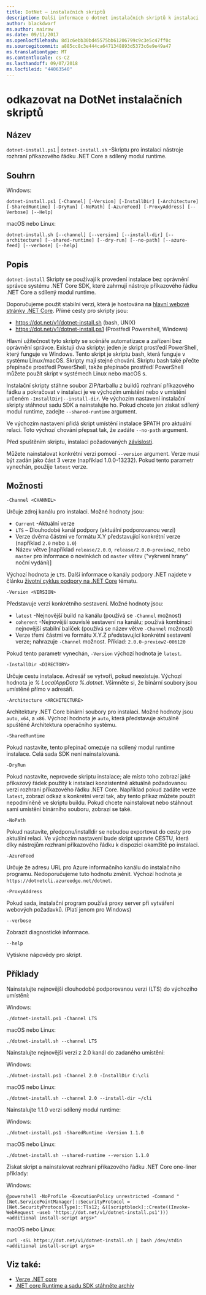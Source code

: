```yaml
---
title: DotNet – instalačních skriptů
description: Další informace o dotnet instalačních skriptů k instalaci nástroje rozhraní příkazového řádku .NET Core a sdílený modul runtime.
author: blackdwarf
ms.author: mairaw
ms.date: 09/11/2017
ms.openlocfilehash: 8d1c6ebb30bd45575bb61206799c9c3e5c47ff0c
ms.sourcegitcommit: a885cc8c3e444ca6471348893d5373c6e9e49a47
ms.translationtype: MT
ms.contentlocale: cs-CZ
ms.lasthandoff: 09/07/2018
ms.locfileid: "44063540"
---
```

# <a name="dotnet-install-scripts-reference"></a>odkazovat na DotNet instalačních skriptů

## <a name="name"></a>Název

`dotnet-install.ps1` | `dotnet-install.sh` -Skriptu pro instalaci nástroje rozhraní příkazového řádku .NET Core a sdílený modul runtime.

## <a name="synopsis"></a>Souhrn

Windows:

`dotnet-install.ps1 [-Channel] [-Version] [-InstallDir] [-Architecture] [-SharedRuntime] [-DryRun] [-NoPath] [-AzureFeed] [-ProxyAddress] [--Verbose] [--Help]`

macOS nebo Linux:

`dotnet-install.sh [--channel] [--version] [--install-dir] [--architecture] [--shared-runtime] [--dry-run] [--no-path] [--azure-feed] [--verbose] [--help]`

## <a name="description"></a>Popis

`dotnet-install` Skripty se používají k provedení instalace bez oprávnění správce systému .NET Core SDK, které zahrnují nástroje příkazového řádku .NET Core a sdílený modul runtime.

Doporučujeme použít stabilní verzi, která je hostována na [hlavní webové stránky .NET Core](https://dot.net). Přímé cesty pro skripty jsou:

* https://dot.net/v1/dotnet-install.sh (bash, UNIX)
* https://dot.net/v1/dotnet-install.ps1 (Prostředí Powershell, Windows)

Hlavní užitečnost tyto skripty se scénáře automatizace a zařízení bez oprávnění správce. Existují dva skripty: jeden je skript prostředí PowerShell, který funguje ve Windows. Tento skript je skriptu bash, která funguje v systému Linux/macOS. Skripty mají stejné chování. Skriptu bash také přečte přepínače prostředí PowerShell, takže přepínače prostředí PowerShell můžete použít skript v systémech Linux nebo macOS s.

Instalační skripty stáhne soubor ZIP/tarballu z buildů rozhraní příkazového řádku a pokračovat v instalaci je ve výchozím umístění nebo v umístění určeném `-InstallDir|--install-dir`. Ve výchozím nastavení instalační skripty stáhnout sadu SDK a nainstalujte ho. Pokud chcete jen získat sdílený modul runtime, zadejte `--shared-runtime` argument.

Ve výchozím nastavení přidá skript umístění instalace $PATH pro aktuální relaci. Toto výchozí chování přepsat tak, že zadáte `--no-path` argument.

Před spuštěním skriptu, instalaci požadovaných [závislosti](https://github.com/dotnet/core/blob/master/Documentation/prereqs.md).

Můžete nainstalovat konkrétní verzi pomocí `--version` argument. Verze musí být zadán jako část 3 verze (například 1.0.0-13232). Pokud tento parametr vynechán, použije `latest` verze.

## <a name="options"></a>Možnosti

`-Channel <CHANNEL>`

Určuje zdroj kanálu pro instalaci. Možné hodnoty jsou:

- `Current` -Aktuální verze
- `LTS` – Dlouhodobé kanál podpory (aktuální podporovanou verzi)
- Verze dvěma částmi ve formátu X.Y představující konkrétní verze (například `2.0` nebo `1.0`)
- Název větve [například `release/2.0.0`, `release/2.0.0-preview2`, nebo `master` pro informace o novinkách od `master` větev ("vykrvení hrany" noční vydání)]

Výchozí hodnota je `LTS`. Další informace o kanály podpory .NET najdete v článku [životní cyklus podpory na .NET Core](https://www.microsoft.com/net/core/support) tématu.

`-Version <VERSION>`

Představuje verzi konkrétního sestavení. Možné hodnoty jsou:

- `latest` -Nejnovější build na kanálu (používá se `-Channel` možnost)
- `coherent` -Nejnovější souvislé sestavení na kanálu; používá kombinaci nejnovější stabilní balíček (používá se název větve `-Channel` možnosti)
- Verze třemi částmi ve formátu X.Y.Z představující konkrétní sestavení verze; nahrazuje `-Channel` možnost. Příklad: `2.0.0-preview2-006120`

Pokud tento parametr vynechán, `-Version` výchozí hodnota je `latest`.

`-InstallDir <DIRECTORY>`

Určuje cestu instalace. Adresář se vytvoří, pokud neexistuje. Výchozí hodnota je *% LocalAppData %\.dotnet*. Všimněte si, že binární soubory jsou umístěné přímo v adresáři.

`-Architecture <ARCHITECTURE>`

Architektury .NET Core binární soubory pro instalaci. Možné hodnoty jsou `auto`, `x64`, a `x86`. Výchozí hodnota je `auto`, která představuje aktuálně spuštěné Architektura operačního systému.

`-SharedRuntime`

Pokud nastavíte, tento přepínač omezuje na sdílený modul runtime instalace. Celá sada SDK není nainstalovaná.

`-DryRun`

Pokud nastavíte, neprovede skriptu instalace; ale místo toho zobrazí jaké příkazový řádek použitý k instalaci konzistentně aktuálně požadovanou verzi rozhraní příkazového řádku .NET Core. Například pokud zadáte verze `latest`, zobrazí odkaz s konkrétní verzí tak, aby tento příkaz můžete použít nepodmíněně ve skriptu buildu. Pokud chcete nainstalovat nebo stáhnout sami umístění binárního souboru, zobrazí se také.

`-NoPath`

Pokud nastavíte, předponu/installdir se nebudou exportovat do cesty pro aktuální relaci. Ve výchozím nastavení bude skript upravte CESTU, která díky nástrojům rozhraní příkazového řádku k dispozici okamžitě po instalaci.

`-AzureFeed`

Určuje že adresu URL pro Azure informačního kanálu do instalačního programu. Nedoporučujeme tuto hodnotu změnit. Výchozí hodnota je `https://dotnetcli.azureedge.net/dotnet`.

`-ProxyAddress`

Pokud sada, instalační program používá proxy server při vytváření webových požadavků. (Platí jenom pro Windows)

`--verbose`

Zobrazit diagnostické informace.

`--help`

Vytiskne nápovědy pro skript.

## <a name="examples"></a>Příklady

Nainstalujte nejnovější dlouhodobé podporovanou verzi (LTS) do výchozího umístění:

Windows:

`./dotnet-install.ps1 -Channel LTS`

macOS nebo Linux:

`./dotnet-install.sh --channel LTS`

Nainstalujte nejnovější verzi z 2.0 kanál do zadaného umístění:

Windows:

`./dotnet-install.ps1 -Channel 2.0 -InstallDir C:\cli`

macOS nebo Linux:

`./dotnet-install.sh --channel 2.0 --install-dir ~/cli`

Nainstalujte 1.1.0 verzi sdílený modul runtime:

Windows:

`./dotnet-install.ps1 -SharedRuntime -Version 1.1.0`

macOS nebo Linux:

`./dotnet-install.sh --shared-runtime --version 1.1.0`

Získat skript a nainstalovat rozhraní příkazového řádku .NET Core one-liner příklady:

Windows:

`@powershell -NoProfile -ExecutionPolicy unrestricted -Command "[Net.ServicePointManager]::SecurityProtocol = [Net.SecurityProtocolType]::Tls12; &([scriptblock]::Create((Invoke-WebRequest -useb 'https://dot.net/v1/dotnet-install.ps1'))) <additional install-script args>"`

macOS nebo Linux:

`curl -sSL https://dot.net/v1/dotnet-install.sh | bash /dev/stdin <additional install-script args>`

## <a name="see-also"></a>Viz také:

* [Verze .NET core](https://github.com/dotnet/core/releases)
* [.NET core Runtime a sadu SDK stáhněte archiv](https://github.com/dotnet/core/blob/master/release-notes/download-archive.md)
